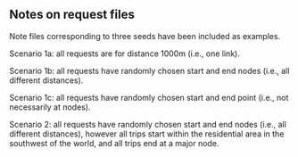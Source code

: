 Notes on request files
----------------------

Note files corresponding to three seeds have been included as examples.

Scenario 1a: all requests are for distance 1000m (i.e., one link).

Scenario 1b: all requests have randomly chosen start and end nodes (i.e., all
different distances).

Scenario 1c: all requests have randomly chosen start and end point (i.e., not
necessarily at nodes).

Scenario 2: all requests have randomly chosen start and end nodes (i.e., all
different distances), however all trips start within the residential area in
the southwest of the world, and all trips end at a major node.
